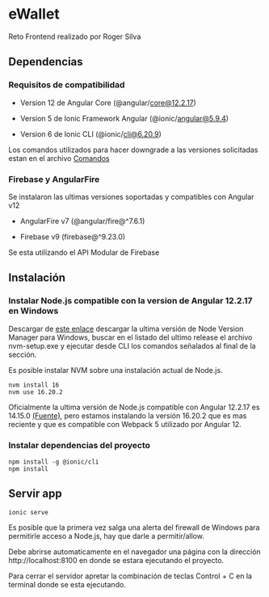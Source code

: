 # eWallet
Reto Frontend realizado por Roger Silva

## Dependencias

### Requisitos de compatibilidad

- Version 12 de Angular Core (@angular/core@12.2.17)

- Version 5 de Ionic Framework Angular (@ionic/angular@5.9.4)

- Version 6 de Ionic CLI (@ionic/cli@6.20.9)

Los comandos utilizados para hacer downgrade a las versiones solicitadas estan en el archivo [Comandos](Comandos.md)

### Firebase y AngularFire
Se instalaron las ultimas versiones soportadas y compatibles con Angular v12

- AngularFire v7 (@angular/fire@^7.6.1)

- Firebase v9 (firebase@^9.23.0)

Se esta utilizando el API Modular de Firebase

## Instalación

### Instalar Node.js compatible con la version de Angular 12.2.17 en Windows

Descargar de [este enlace](https://github.com/coreybutler/nvm-windows/releases/) descargar la ultima versión de Node Version Manager para Windows, buscar en el listado del ultimo release el archivo nvm-setup.exe y ejecutar desde CLI los comandos señalados al final de la sección.

Es posible instalar NVM sobre una instalación actual de Node.js.

```
nvm install 16
nvm use 16.20.2
```
Oficialmente la ultima versión de Node.js compatible con Angular 12.2.17 es 14.15.0 [(Fuente)](https://angular.io/guide/versions), pero estamos instalando la versión 16.20.2 que es mas reciente y que es compatible con Webpack 5 utilizado por Angular 12. 

### Instalar dependencias del proyecto
```
npm install -g @ionic/cli
npm install
```
## Servir app
```
ionic serve
```
Es posible que la primera vez salga una alerta del firewall de Windows para permitirle acceso a Node.js, hay que darle a permitir/allow.

Debe abrirse automaticamente en el navegador una página con la dirección http://localhost:8100 en donde se estara ejecutando el proyecto.

Para cerrar el servidor apretar la combinación de teclas Control + C en la terminal donde se esta ejecutando.

